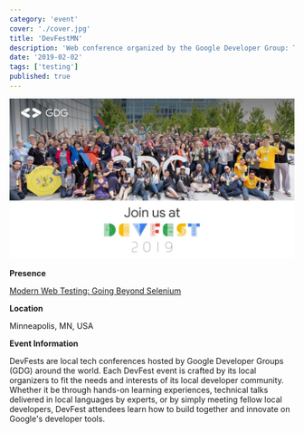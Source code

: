 ```yaml
---
category: 'event'
cover: './cover.jpg'
title: 'DevFestMN'
description: 'Web conference organized by the Google Developer Group: Twin Cities'
date: '2019-02-02'
tags: ['testing']
published: true
---
```

![cover](./cover.jpg)

**Presence**

[Modern Web Testing: Going Beyond Selenium]()

**Location**

Minneapolis, MN, USA

**Event Information**

DevFests are local tech conferences hosted by Google Developer Groups (GDG) around the world. Each DevFest event is crafted by its local organizers to fit the needs and interests of its local developer community. Whether it be through hands-on learning experiences, technical talks delivered in local languages by experts, or by simply meeting fellow local developers, DevFest attendees learn how to build together and innovate on Google's developer tools.